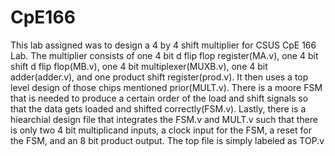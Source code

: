 # CpE166
This lab assigned was to design a 4 by 4 shift multiplier for CSUS CpE 166 Lab. The multiplier consists of one 4 bit 
d flip flop register(MA.v), one 4 bit shift d flip flop(MB.v), one 4 bit multiplexer(MUXB.v), one 4 bit adder(adder.v), 
and one product shift register(prod.v). It then uses a top level design of those chips mentioned prior(MULT.v). There 
is a moore FSM that is needed to produce a certain order of the load and shift signals so that the data gets loaded 
and shifted correctly(FSM.v). Lastly, there is a hiearchial design file that integrates the FSM.v and MULT.v such that
there is only two 4 bit multiplicand inputs, a clock input for the FSM, a reset for the FSM, and an 8 bit product 
output. The top file is simply labeled as TOP.v
